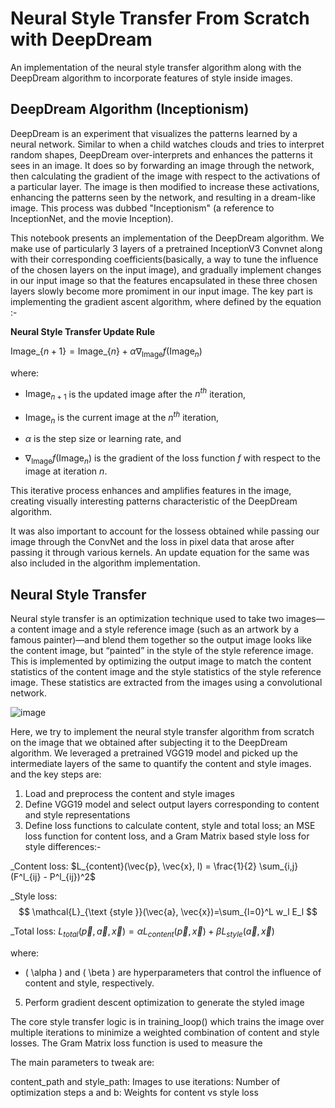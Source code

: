 # Neural Style Transfer From Scratch with DeepDream
An implementation of the neural style transfer algorithm along with the DeepDream algorithm to incorporate features of style inside images.

## DeepDream Algorithm (Inceptionism)

DeepDream is an experiment that visualizes the patterns learned by a neural network. Similar to when a child watches clouds and tries to interpret random shapes, DeepDream over-interprets and enhances the patterns it sees in an image. It does so by forwarding an image through the network, then calculating the gradient of the image with respect to the activations of a particular layer. The image is then modified to increase these activations, enhancing the patterns seen by the network, and resulting in a dream-like image. This process was dubbed "Inceptionism" (a reference to InceptionNet, and the movie Inception).

This notebook presents an implementation of the DeepDream algorithm. We make use of particularly 3 layers of a pretrained InceptionV3 Convnet along with their corresponding coefficients(basically, a way to tune the influence of the chosen layers on the input image), and gradually implement changes in our input image so that the features encapsulated in these three chosen layers slowly become more promiment in our input image. The key part is implementing the gradient ascent algorithm, where  defined by the equation :-

**Neural Style Transfer Update Rule**

$\text{Image}\_\{n+1\} = \text{Image}\_\{n\} + \alpha \nabla_{\text{Image}} f(\text{Image}_{n})$

where:

* $\text{Image}_{n+1}$ is the updated image after the $n^{th}$ iteration,
    
* $\text{Image}_n$ is the current image at the $n^{th}$ iteration, 
    
* $\alpha$ is the step size or learning rate, and
    
* $\nabla_{\text{Image}} f(\text{Image}_{n})$ is the gradient of the loss function $f$ with respect to the image at iteration $n$.


This iterative process enhances and amplifies features in the image, creating visually interesting patterns characteristic of the DeepDream algorithm.

It was also important to account for the lossess obtained while passing our image through the ConvNet and the loss in pixel data that arose after passing it through various kernels. An update equation for the same was also included in the algorithm implementation.

## Neural Style Transfer

Neural style transfer is an optimization technique used to take two images—a content image and a style reference image (such as an artwork by a famous painter)—and blend them together so the output image looks like the content image, but “painted” in the style of the style reference image. This is implemented by optimizing the output image to match the content statistics of the content image and the style statistics of the style reference image. These statistics are extracted from the images using a convolutional network.

![image](https://github.com/bhogsogs/Neural-Style-Transfer-From-Scratch-with-DeepDream/assets/134948011/c9e69c21-3cab-4821-935f-4279f1f85764)

Here, we try to implement the neural style transfer algorithm from scratch on the image that we obtained after subjecting it to the DeepDream algorithm. We leveraged a pretrained VGG19 model and picked up the intermediate layers of the same to quantify the content and style images. and the key steps are:

1. Load and preprocess the content and style images
2. Define VGG19 model and select output layers corresponding to content and style representations
3. Define loss functions to calculate content, style and total loss; an MSE loss function for content loss, and a Gram Matrix based style loss for style differences:-
   
  _Content loss:
  $L_{content}(\vec{p}, \vec{x}, l) = \frac{1}{2} \sum_{i,j} (F^l_{ij} - P^l_{ij})^2$
  
  _Style loss: 
  $$
\mathcal{L}_{\text {style }}(\vec{a}, \vec{x})=\sum_{l=0}^L w_l E_l
$$
  
  _Total loss:
  $L_{total}(\vec{p}, \vec{a}, \vec{x}) = \alpha L_{content}(\vec{p}, \vec{x}) + \beta L_{style}(\vec{a}, \vec{x})$
    
 where:
 - \( \alpha \) and \( \beta \) are hyperparameters that control the influence of content and style, respectively.

  
5. Perform gradient descent optimization to generate the styled image
   
The core style transfer logic is in training_loop() which trains the image over multiple iterations to minimize a weighted combination of content and style losses. The Gram Matrix loss function is used to measure the 

The main parameters to tweak are:

content_path and style_path: Images to use
iterations: Number of optimization steps
a and b: Weights for content vs style loss
